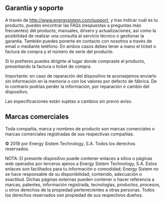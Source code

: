 ## Garantía y soporte

A través de http://www.energysistem.com/support, y tras indicar cuál es tu producto, puedes encontrar las FAQs (respuestas a preguntas más frecuentes) del producto, manuales, drivers y actualizaciones, así como la posibilidad de realizar una consulta al servicio técnico o gestionar la garantía.
También puedes ponerte en contacto con nosotros a través de email o mediante teléfono. En ambos casos debes tener a mano el ticket o factura de compra y el número de serie del producto.

Si lo prefieres puedes dirigirte al lugar donde compraste el producto, presentando la factura o ticket de compra.

Importante: en caso de reparación del dispositivo te aconsejamos enviarlo sin información en la memoria o con los valores por defecto de fábrica. De lo contrario podrías perder la información, por reparación o cambio del dispositivo.

Las especificaciones están sujetas a cambios sin previo aviso.

## Marcas comerciales

Toda compañía, marca y nombres de producto son marcas comerciales o marcas comerciales registradas de sus respectivas compañías.

© 2018 por Energy Sistem Technology, S.A. Todos los derechos reservados.

NOTA: El presente dispositivo puede contener enlaces a sitios o páginas web operados por terceros ajenos a Energy Sistem Technology, S.A. Estos enlaces son facilitados para tu información o comodidad; Energy Sistem no se hace responsable de su disponibilidad, contenido, adecuación o exactitud. Dichas páginas externas pueden contener o hacer referencia a marcas, patentes, información registrada, tecnologías, productos, procesos, u otros derechos de la propiedad pertenecientes a otras personas. Todos los derechos reservados son propiedad de sus respectivos dueños.

